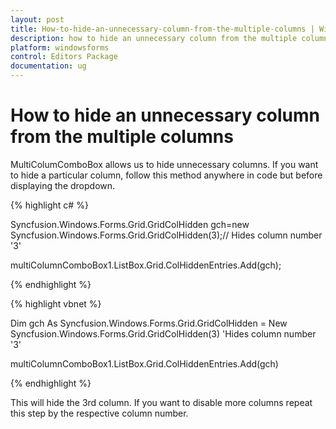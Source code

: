 ```yaml
---
layout: post
title: How-to-hide-an-unnecessary-column-from-the-multiple-columns | Windows Forms | Syncfusion
description: how to hide an unnecessary column from the multiple columns
platform: windowsforms
control: Editors Package
documentation: ug
---
```


# How to hide an unnecessary column from the multiple columns


MultiColumComboBox allows us to hide unnecessary columns. If you want to hide a particular column, follow this method anywhere in code but before displaying the dropdown.

{% highlight c# %}



Syncfusion.Windows.Forms.Grid.GridColHidden gch=new Syncfusion.Windows.Forms.Grid.GridColHidden(3);// Hides column number '3'

multiColumnComboBox1.ListBox.Grid.ColHiddenEntries.Add(gch);

{% endhighlight %}

{% highlight vbnet %}



Dim gch As Syncfusion.Windows.Forms.Grid.GridColHidden = New Syncfusion.Windows.Forms.Grid.GridColHidden(3) 'Hides column number '3'

multiColumnComboBox1.ListBox.Grid.ColHiddenEntries.Add(gch)

{% endhighlight %}

This will hide the 3rd column. If you want to disable more columns repeat this step by the respective column number.

